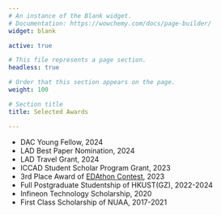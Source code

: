 ```yaml
---
# An instance of the Blank widget.
# Documentation: https://wowchemy.com/docs/page-builder/
widget: blank

active: true

# This file represents a page section.
headless: true

# Order that this section appears on the page.
weight: 100

# Section title
title: Selected Awards

---
```


<!-- ### PhD -->
* DAC Young Fellow, 2024
* LAD Best Paper Nomination, 2024
* LAD Travel Grant, 2024
* ICCAD Student Scholar Program Grant, 2023
* 3rd Place Award of [EDAthon Contest](https://sites.google.com/view/ceda-hk/edathon-2023), 2023
* Full Postgraduate Studentship of HKUST(GZ), 2022-2024
* Infineon Technology Scholarship, 2020
* First Class Scholarship of NUAA, 2017-2021

<!--- ### RA * FANG, Wenji --->